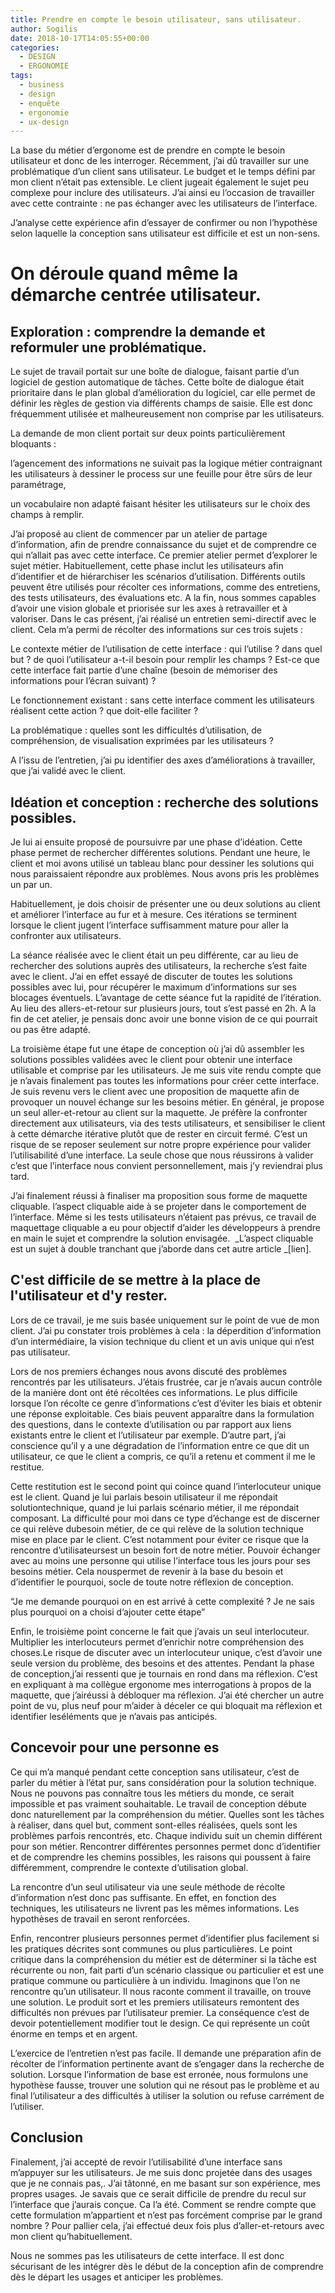 ```yaml
---
title: Prendre en compte le besoin utilisateur, sans utilisateur.
author: Sogilis
date: 2018-10-17T14:05:55+00:00
categories:
  - DESIGN
  - ERGONOMIE
tags:
  - business
  - design
  - enquête
  - ergonomie
  - ux-design
---
```

La base du métier d’ergonome est de prendre en compte le besoin utilisateur et donc de les interroger. Récemment, j’ai dû travailler sur une problématique d’un client sans utilisateur. Le budget et le temps défini par mon client n’était pas extensible. Le client jugeait également le sujet peu complexe pour inclure des utilisateurs. J’ai ainsi eu l’occasion de travailler avec cette contrainte : ne pas échanger avec les utilisateurs de l’interface.

J’analyse cette expérience afin d’essayer de confirmer ou non l’hypothèse selon laquelle la conception sans utilisateur est difficile et est un non-sens.


# On déroule quand même la démarche centrée utilisateur.

## Exploration : comprendre la demande et reformuler une problématique.

Le sujet de travail portait sur une boîte de dialogue, faisant partie d’un logiciel de gestion automatique de tâches. Cette boîte de dialogue était prioritaire dans le plan global d’amélioration du logiciel, car elle permet de définir les règles de gestion via différents champs de saisie. Elle est donc fréquemment utilisée et malheureusement non comprise par les utilisateurs.

La demande de mon client portait sur deux points particulièrement bloquants :  


  l’agencement des informations ne suivait pas la logique métier contraignant les utilisateurs à dessiner le process sur une feuille pour être sûrs de leur paramétrage,


  un vocabulaire non adapté faisant hésiter les utilisateurs sur le choix des champs à remplir.



J’ai proposé au client de commencer par un atelier de partage d’information, afin de prendre connaissance du sujet et de comprendre ce qui n’allait pas avec cette interface. Ce premier atelier permet d’explorer le sujet métier. Habituellement, cette phase inclut les utilisateurs afin d’identifier et de hiérarchiser les scénarios d’utilisation. Différents outils peuvent être utilisés pour récolter ces informations, comme des entretiens, des tests utilisateurs, des évaluations etc. A la fin, nous sommes capables d’avoir une vision globale et priorisée sur les axes à retravailler et à valoriser. Dans le cas présent, j’ai réalisé un entretien semi-directif avec le client. Cela m’a permi de récolter des informations sur ces trois sujets :


  Le contexte métier de l’utilisation de cette interface : qui l’utilise ? dans quel but ? de quoi l’utilisateur a-t-il besoin pour remplir les champs ? Est-ce que cette interface fait partie d’une chaîne (besoin de mémoriser des informations pour l’écran suivant) ?


  Le fonctionnement existant : sans cette interface comment les utilisateurs réalisent cette action ? que doit-elle faciliter ?


  La problématique : quelles sont les difficultés d’utilisation, de compréhension, de visualisation exprimées par les utilisateurs ?


A l’issu de l’entretien, j’ai pu identifier des axes d’améliorations à travailler, que j’ai validé avec le client.


## Idéation et conception : recherche des solutions possibles.

Je lui ai ensuite proposé de poursuivre par une phase d’idéation. Cette phase permet de rechercher différentes solutions. Pendant une heure, le client et moi avons utilisé un tableau blanc pour dessiner les solutions qui nous paraissaient répondre aux problèmes. Nous avons pris les problèmes un par un.

Habituellement, je dois choisir de présenter une ou deux solutions au client et améliorer l’interface au fur et à mesure. Ces itérations se terminent lorsque le client jugent l’interface suffisamment mature pour aller la confronter aux utilisateurs.

La séance réalisée avec le client était un peu différente, car au lieu de rechercher des solutions auprès des utilisateurs, la recherche s’est faite avec le client. J’ai en effet essayé de discuter de toutes les solutions possibles avec lui, pour récupérer le maximum d’informations sur ses blocages éventuels. L’avantage de cette séance fut la rapidité de l’itération. Au lieu des allers-et-retour sur plusieurs jours, tout s’est passé en 2h. A la fin de cet atelier, je pensais donc avoir une bonne vision de ce qui pourrait ou pas être adapté.



La troisième étape fut une étape de conception où j’ai dû assembler les solutions possibles validées avec le client pour obtenir une interface utilisable et comprise par les utilisateurs. Je me suis vite rendu compte que je n’avais finalement pas toutes les informations pour créer cette interface. Je suis revenu vers le client avec une proposition de maquette afin de provoquer un nouvel échange sur les besoins métier. En général, je propose un seul aller-et-retour au client sur la maquette. Je préfère la confronter directement aux utilisateurs, via des tests utilisateurs, et sensibiliser le client à cette démarche itérative plutôt que de rester en circuit fermé. C’est un risque de se reposer seulement sur notre propre expérience pour valider l’utilisabilité d’une interface. La seule chose que nous réussirons à valider c’est que l’interface nous convient personnellement, mais j’y reviendrai plus tard.



J’ai finalement réussi à finaliser ma proposition sous forme de maquette cliquable. l’aspect cliquable aide à se projeter dans le comportement de l’interface. Même si les tests utilisateurs n’étaient pas prévus, ce travail de maquettage cliquable a eu pour objectif d’aider les développeurs à prendre en main le sujet et comprendre la solution envisagée.  _L’aspect cliquable est un sujet à double tranchant que j’aborde dans cet autre article _[lien].



## C'est difficile de se mettre à la place de l'utilisateur et d'y rester.

Lors de ce travail, je me suis basée uniquement sur le point de vue de mon client. J’ai pu constater trois problèmes à cela : la déperdition d’information d’un intermédiaire, la vision technique du client et un avis unique qui n’est pas utilisateur.


  Lors de nos premiers échanges nous avons discuté des problèmes rencontrés par les utilisateurs. J’étais frustrée, car je n’avais aucun contrôle de la manière dont ont été récoltées ces informations. Le plus difficile lorsque l’on récolte ce genre d’informations c’est d’éviter les biais et obtenir une réponse exploitable. Ces biais peuvent apparaître dans la formulation des questions, dans le contexte d’utilisation ou par rapport aux liens existants entre le client et l’utilisateur par exemple. D’autre part, j’ai conscience qu’il y a une dégradation de l’information entre ce que dit un utilisateur, ce que le client a compris, ce qu’il a retenu et comment il me le restitue.

Cette restitution est le second point qui coince quand l’interlocuteur unique est le client. Quand je lui parlais besoin utilisateur il me répondait solutiontechnique, quand je lui parlais scénario métier, il me répondait composant. La difficulté pour moi dans ce type d’échange est de discerner ce qui relève dubesoin métier, de ce qui relève de la solution technique mise en place par le client. C’est notamment pour éviter ce risque que la rencontre d’utilisateursest un besoin fort de notre métier. Pouvoir échanger avec au moins une personne qui utilise l’interface tous les jours pour ses besoins métier. Cela nouspermet de revenir à la base du besoin et d’identifier le pourquoi, socle de toute notre réflexion de conception.

“Je me demande pourquoi on en est arrivé à cette complexité ? Je ne sais plus pourquoi on a choisi d’ajouter cette étape”

Enfin, le troisième point concerne le fait que j’avais un seul interlocuteur. Multiplier les interlocuteurs permet d’enrichir notre compréhension des choses.Le risque de discuter avec un interlocuteur unique, c’est d’avoir une seule version du problème, des besoins et des attentes. Pendant la phase de conception,j’ai ressenti que je tournais en rond dans ma réflexion. C’est en expliquant à ma collègue ergonome mes interrogations à propos de la maquette, que j’airéussi à débloquer ma réflexion. J’ai été chercher un autre point de vu, plus neuf pour m’aider à déceler ce qui bloquait ma réflexion et identifier leséléments que je n’avais pas anticipés.




## Concevoir pour une personne es


Ce qui m’a manqué pendant cette conception sans utilisateur, c’est de parler du métier à l’état pur, sans considération pour la solution technique. Nous ne pouvons pas connaître tous les métiers du monde, ce serait impossible et pas vraiment souhaitable. Le travail de conception débute donc naturellement par la compréhension du métier. Quelles sont les tâches à réaliser, dans quel but, comment sont-elles réalisées, quels sont les problèmes parfois rencontrés, etc. Chaque individu suit un chemin différent pour son métier. Rencontrer différentes personnes permet donc d’identifier et de comprendre les chemins possibles, les raisons qui poussent à faire différemment, comprendre le contexte d’utilisation global.

La rencontre d’un seul utilisateur via une seule méthode de récolte d’information n’est donc pas suffisante. En effet, en fonction des techniques, les utilisateurs ne livrent pas les mêmes informations. Les hypothèses de travail en seront renforcées.

Enfin, rencontrer plusieurs personnes permet d’identifier plus facilement si les pratiques décrites sont communes ou plus particulières. Le point critique dans la compréhension du métier est de déterminer si la tâche est récurrente ou non, fait parti d’un scénario classique ou particulier et est une pratique commune ou particulière à un individu. Imaginons que l’on ne rencontre qu’un utilisateur. Il nous raconte comment il travaille, on trouve une solution. Le produit sort et les premiers utilisateurs remontent des difficultés non prévues par l’utilisateur premier. La conséquence c’est de devoir potentiellement modifier tout le design. Ce qui représente un coût énorme en temps et en argent.


L’exercice de l’entretien n’est pas facile. Il demande une préparation afin de récolter de l’information pertinente avant de s’engager dans la recherche de solution. Lorsque l’information de base est erronée, nous formulons une hypothèse fausse, trouver une solution qui ne résout pas le problème et au final l’utilisateur a des difficultés à utiliser la solution ou refuse carrément de l’utiliser.


## Conclusion



Finalement, j’ai accepté de revoir l’utilisabilité d’une interface sans m’appuyer sur les utilisateurs. Je me suis donc projetée dans des usages que je ne connais pas,. J’ai tâtonné, en me basant sur son expérience, mes propres usages. Je savais que ce serait difficile de prendre du recul sur l’interface que j’aurais conçue. Ca l’a été. Comment se rendre compte que cette formulation m’appartient et n’est pas forcément comprise par le grand nombre ? Pour pallier cela, j’ai effectué deux fois plus d’aller-et-retours avec mon client qu’habituellement. 

Nous ne sommes pas les utilisateurs de cette interface. Il est donc sécurisant de les intégrer dès le début de la conception afin de comprendre dès le départ les usages et anticiper les problèmes.